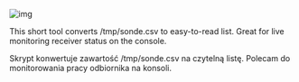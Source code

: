 ![img](http://d.wojtus.net/img/nicelist.png)

This short tool converts /tmp/sonde.csv to easy-to-read list.
Great for live monitoring receiver status on the console.

Skrypt konwertuje zawartość /tmp/sonde.csv na czytelną listę.
Polecam do monitorowania pracy odbiornika na konsoli.
